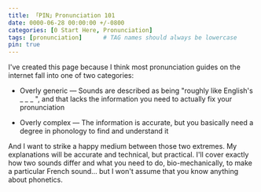 ```yaml
---
title: 「PIN」Pronunciation 101
date: 0000-06-28 00:00:00 +/-0800
categories: [0 Start Here, Pronunciation]
tags: [pronunciation]      # TAG names should always be lowercase
pin: true
---
```




I've created this page because I think most pronunciation guides on the internet fall into one of two categories:

- Overly generic — Sounds are described as being "roughly like English's _ _ _ ", and that lacks the information you need to actually fix your pronunciation

- Overly complex — The information is accurate, but you basically need a degree in phonology to find and understand it

And I want to strike a happy medium between those two extremes. My explanations will be accurate and technical, but practical. I'll cover exactly how two sounds differ and what you need to do, bio-mechanically, to make a particular French sound... but I won't assume that you know anything about phonetics.
